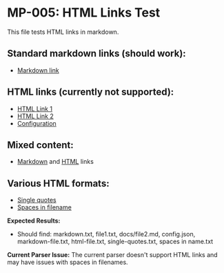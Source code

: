 # MP-005: HTML Links Test

This file tests HTML links in markdown.

## Standard markdown links (should work):
- [Markdown link](markdown.txt)

## HTML links (currently not supported):
- <a href="file1.txt">HTML Link 1</a>
- <a href="docs/file2.md">HTML Link 2</a>
- <a href="config.json" title="Config">Configuration</a>

## Mixed content:
- [Markdown](markdown-file.txt) and <a href="html-file.txt">HTML</a> links

## Various HTML formats:
- <a href='single-quotes.txt'>Single quotes</a>
- <a href="spaces in name.txt">Spaces in filename</a>

**Expected Results:**
- Should find: markdown.txt, file1.txt, docs/file2.md, config.json, markdown-file.txt, html-file.txt, single-quotes.txt, spaces in name.txt

**Current Parser Issue:**
The current parser doesn't support HTML links and may have issues with spaces in filenames.